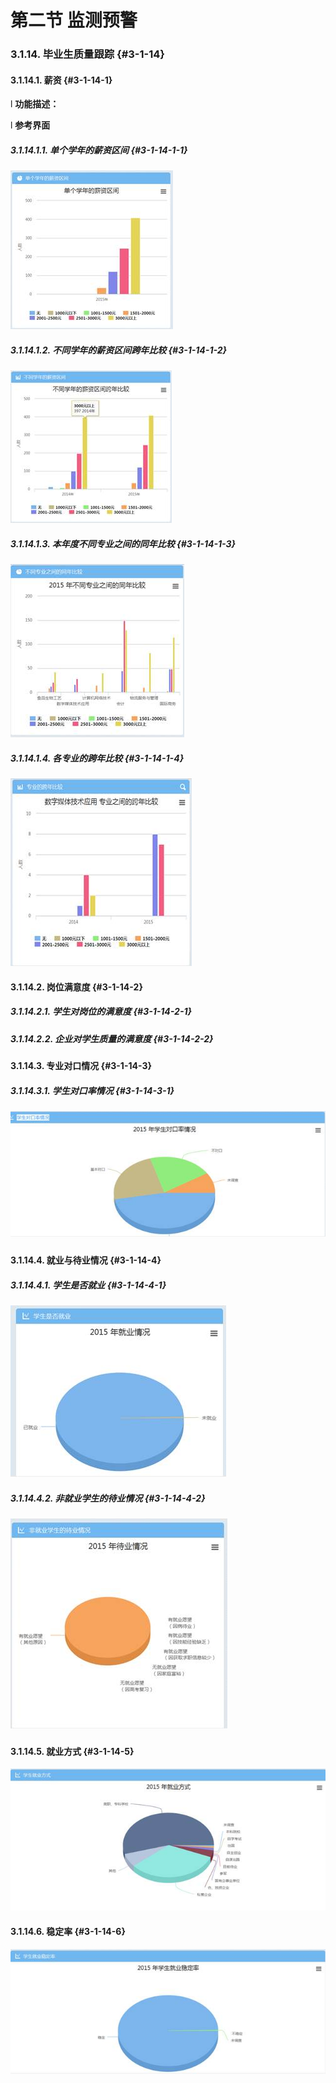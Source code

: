 # 第二节 监测预警



### 3.1.14.   毕业生质量跟踪 {#3-1-14}

#### 3.1.14.1.        薪资 {#3-1-14-1}

l  **功能描述：**

l  **参考界面**

##### 3.1.14.1.1.    单个学年的薪资区间 {#3-1-14-1-1}

![](/assets/image066.jpg)

##### 3.1.14.1.2.    不同学年的薪资区间跨年比较 {#3-1-14-1-2}

![](/assets/image067.jpg)

##### 3.1.14.1.3.    本年度不同专业之间的同年比较 {#3-1-14-1-3}

![](/assets/image068.jpg)

##### 3.1.14.1.4.    各专业的跨年比较 {#3-1-14-1-4}

![](/assets/image069.jpg)

#### 3.1.14.2.        岗位满意度 {#3-1-14-2}

##### 3.1.14.2.1.    学生对岗位的满意度 {#3-1-14-2-1}

##### 3.1.14.2.2.    企业对学生质量的满意度 {#3-1-14-2-2}

#### 3.1.14.3.        专业对口情况 {#3-1-14-3}

##### 3.1.14.3.1.    学生对口率情况 {#3-1-14-3-1}

![](/assets/image070.jpg)

#### 3.1.14.4.        就业与待业情况 {#3-1-14-4}

##### 3.1.14.4.1.    学生是否就业 {#3-1-14-4-1}

![](/assets/image071.jpg)

##### 3.1.14.4.2.    非就业学生的待业情况 {#3-1-14-4-2}

![](/assets/image072.jpg)

#### 3.1.14.5.        就业方式 {#3-1-14-5}

![](/assets/image073.jpg)

#### 3.1.14.6.        稳定率 {#3-1-14-6}

![](/assets/image074.jpg)